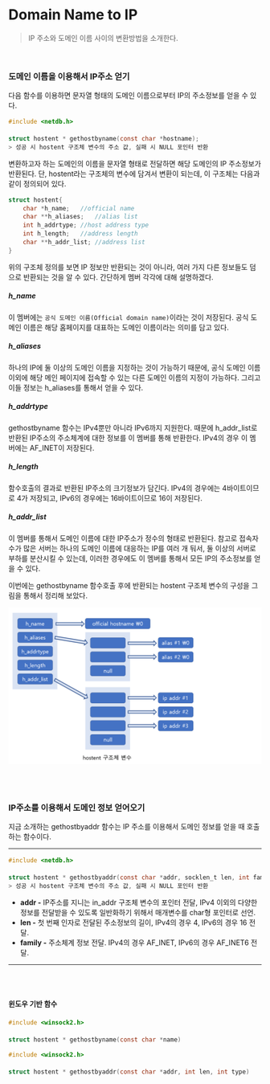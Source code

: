 # Domain Name to IP

> IP 주소와 도메인 이름 사이의 변환방법을 소개한다.

<br>

### 도메인 이름을 이용해서 IP주소 얻기

다음 함수를 이용하면 문자열 형태의 도메인 이름으로부터 IP의 주소정보를 얻을 수 있다.

```c
#include <netdb.h>

struct hostent * gethostbyname(const char *hostname);
> 성공 시 hostent 구조체 변수의 주소 값, 실패 시 NULL 포인터 반환
```

변환하고자 하는 도메인의 이름을 문자열 형태로 전달하면 해당 도메인의 IP 주소정보가 반환된다. 단, hostent라는 구조체의 변수에 담겨서 변환이 되는데, 이 구조체는 다음과 같이 정의되어 있다.

```c
struct hostent{
	char *h_name;	//official name
	char **h_aliases;	//alias list
	int h_addrtype;	//host address type
	int h_length;	//address length
	char **h_addr_list;	//address list
}
```

위의 구조체 정의를 보면 IP 정보만 반환되는 것이 아니라, 여러 가지 다른 정보들도 덤으로 반환되는 것을 알 수 있다. 간단하게 멤버 각각에 대해 설명하겠다.

##### h_name

이 멤버에는 `공식 도메인 이름(Official domain name)`이라는 것이 저장된다. 공식 도메인 이름은 해당 홈페이지를 대표하는 도메인 이름이라는 의미를 담고 있다.

##### h_aliases

하나의 IP에 둘 이상의 도메인 이름을 지정하는 것이 가능하기 때문에, 공식 도메인 이름 이외에 해당 메인 페이지에 접속할 수 있는 다른 도메인 이름의 지정이 가능하다. 그리고 이들 정보는 h_aliases를 통해서 얻을 수 있다.

##### h_addrtype

gethostbyname 함수는 IPv4뿐만 아니라 IPv6까지 지원한다. 때문에 h_addr_list로 반환된 IP주소의 주소체계에 대한 정보를 이 멤버를 통해 반환한다. IPv4의 경우 이 멤버에는 AF_INET이 저장된다.

##### h_length

함수호출의 결과로 반환된 IP주소의 크기정보가 담긴다. IPv4의 경우에는 4바이트이므로 4가 저장되고, IPv6의 경우에는 16바이트이므로 16이 저장된다.

##### h_addr_list

이 멤버를 통해서 도메인 이름에 대한 IP주소가 정수의 형태로 반환된다. 참고로 접속자수가 많은 서버는 하나의 도메인 이름에 대응하는 IP를 여러 개 둬서, 둘 이상의 서버로 부하를 분산시킬 수 있는데, 이러한 경우에도 이 멤버를 통해서 모든 IP의 주소정보를 얻을 수 있다.

이번에는 gethostbyname 함수호출 후에 반환되는 hostent 구조체 변수의 구성을 그림을 통해서 정리해 보았다.

![1](../img/Network_Programming/Domain_Name_to_IP/1.PNG)

<br>

<br>

### IP주소를 이용해서 도메인 정보 얻어오기

지금 소개하는 gethostbyaddr 함수는 IP 주소를 이용해서 도메인 정보를 얻을 때 호출하는 함수이다.

---

```c
#include <netdb.h>

struct hostent * gethostbyaddr(const char *addr, socklen_t len, int family);
> 성공 시 hostent 구조체 변수의 주소 값, 실패 시 NULL 포인터 반환
```

* **addr -** IP주소를 지니는 in_addr 구조체 변수의 포인터 전달, IPv4 이외의 다양한 정보를 전달받을 수 있도록 일반화하기 위해서 매개변수를 char형 포인터로 선언.
* **len -** 첫 번째 인자로 전달된 주소정보의 길이, IPv4의 경우 4, IPv6의 경우 16 전달.
* **family -** 주소체계 정보 전달. IPv4의 경우 AF_INET, IPv6의 경우 AF_INET6 전달.

---

<br>

<br>

#### 윈도우 기반 함수

```c
#include <winsock2.h>

struct hostent * gethostbyname(const char *name)
```

```c
#include <winsock2.h>

struct hostent * gethostbyaddr(const char *addr, int len, int type)
```

